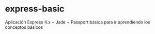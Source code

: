 express-basic
=============

Aplicación Express 4.x + Jade + Passport básica para ir aprendiendo los conceptos básicos
